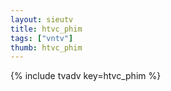 ```yaml
--- 
layout: sieutv
title: htvc_phim
tags: ["vntv"]
thumb: htvc_phim
---
```

{% include tvadv key=htvc_phim %}
